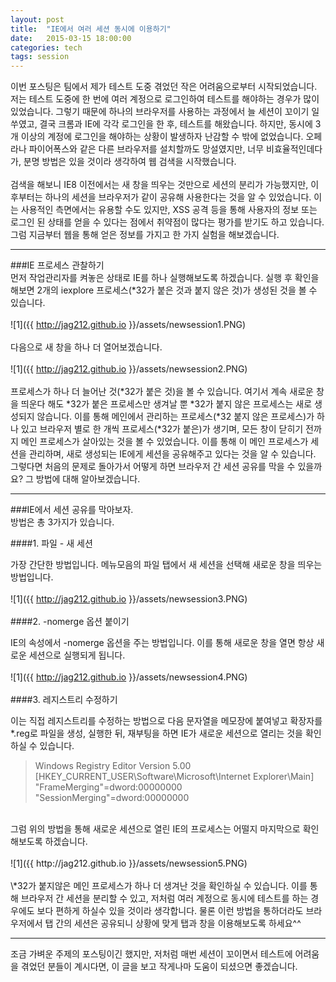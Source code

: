 ```yaml
---
layout: post
title:  "IE에서 여러 세션 동시에 이용하기"
date:   2015-03-15 18:00:00
categories: tech
tags: session
---
```


이번 포스팅은 팀에서 제가 테스트 도중 겪었던 작은 어려움으로부터 시작되었습니다. 저는 테스트 도중에 한 번에 여러 계정으로 로그인하여 테스트를 해야하는 경우가
많이 있었습니다. 그렇기 때문에 하나의 브라우저를 사용하는 과정에서 늘 세션이 꼬이기 일쑤였고, 결국 크롬과 IE에 각각 로그인을 한 후, 테스트를 해왔습니다.
하지만, 동시에 3개 이상의 계정에 로그인을 해야하는 상황이 발생하자 난감할 수 밖에 없었습니다. 오페라나 파이어폭스와 같은 다른 브라우저를 설치할까도 망설였지만,
너무 비효율적인데다가, 분명 방법은 있을 것이라 생각하여 웹 검색을 시작했습니다.
<br><br>
검색을 해보니 IE8 이전에서는 새 창을 띄우는 것만으로 세션의 분리가 가능했지만, 이후부터는 하나의 세션을 브라우저가 같이 공유해 사용한다는 것을 알 수 있었습니다.
이는 사용적인 측면에서는 유용할 수도 있지만, XSS 공격 등을 통해 사용자의 정보 또는 로그인 된 상태를 얻을 수 있다는 점에서 취약점이 많다는 평가를 받기도 하고 있습니다.
그럼 지금부터 웹을 통해 얻은 정보를 가지고 한 가지 실험을 해보겠습니다. 

---

###IE 프로세스 관찰하기
<br>
먼저 작업관리자를 켜놓은 상태로 IE를 하나 실행해보도록 하겠습니다. 실행 후 확인을 해보면 2개의 iexplore 프로세스(\*32가 붙은 것과 붙지 않은 것)가 생성된 것을 볼 수 있습니다.
<br><br>
![1]({{ http://jag212.github.io }}/assets/newsession1.PNG)
<br>
<br>
다음으로 새 창을 하나 더 열어보겠습니다.
<br><br>
![1]({{ http://jag212.github.io }}/assets/newsession2.PNG)
<br><br>
프로세스가 하나 더 늘어난 것(\*32가 붙은 것)을 볼 수 있습니다. 여기서 계속 새로운 창을 띄운다 해도 \*32가 붙은 프로세스만 생겨날 뿐 \*32가 붙지 않은 프로세스는 새로 생성되지 않습니다.
이를 통해 메인에서 관리하는 프로세스(\*32 붙지 않은 프로세스)가 하나 있고 브라우저 별로 한 개씩 프로세스(\*32가 붙은)가 생기며, 모든 창이 닫히기 전까지 메인 프로세스가 살아있는 것을 볼 수 있었습니다.
이를 통해 이 메인 프로세스가 세션을 관리하며, 새로 생성되는 IE에게 세션을 공유해주고 있다는 것을 알 수 있습니다. 그렇다면 처음의 문제로 돌아가서 어떻게 하면 브라우저 간 세션 공유를 막을 수 있을까요?
그 방법에 대해 알아보겠습니다.

---

###IE에서 세션 공유를 막아보자.
<br>
방법은 총 3가지가 있습니다.

####1. 파일 - 새 세션

가장 간단한 방법입니다. 메뉴모음의 파일 탭에서 새 세션을 선택해 새로운 창을 띄우는 방법입니다.
<br><br>
![1]({{ http://jag212.github.io }}/assets/newsession3.PNG)
<br><br>
####2. -nomerge 옵션 붙이기

IE의 속성에서 -nomerge 옵션을 주는 방법입니다. 이를 통해 새로운 창을 열면 항상 새로운 세션으로 실행되게 됩니다.
<br><br>
![1]({{ http://jag212.github.io }}/assets/newsession4.PNG)
<br><br>
####3. 레지스트리 수정하기

이는 직접 레지스트리를 수정하는 방법으로 다음 문자열을 메모장에 붙여넣고 확장자를 \*.reg로 파일을 생성, 실행한 뒤, 재부팅을 하면 IE가 새로운 세션으로 열리는 것을 확인하실 수 있습니다.
<br>

> Windows Registry Editor Version 5.00<br>
> [HKEY_CURRENT_USER\Software\Microsoft\Internet Explorer\Main]<br>
> "FrameMerging"=dword:00000000<br>
> "SessionMerging"=dword:00000000<br>

<br>
그럼 위의 방법을 통해 새로운 세션으로 열린 IE의 프로세스는 어떨지 마지막으로 확인해보도록 하겠습니다.
<br><br>
![1]({{ http://jag212.github.io }}/assets/newsession5.PNG)
<br><br>
\*32가 붙지않은 메인 프로세스가 하나 더 생겨난 것을 확인하실 수 있습니다. 이를 통해 브라우저 간 세션을 분리할 수 있고, 저처럼 여러 계정으로 동시에 테스트를 하는 경우에도
보다 편하게 하실수 있을 것이라 생각합니다. 물론 이런 방법을 통하더라도 브라우저에서 탭 간의 세션은 공유되니 상황에 맞게 탭과 창을 이용해보도록 하세요^^

---

조금 가벼운 주제의 포스팅이긴 했지만, 저처럼 매번 세션이 꼬이면서 테스트에 어려움을 겪었던 분들이 계시다면, 이 글을 보고 작게나마 도움이 되셨으면 좋겠습니다.
